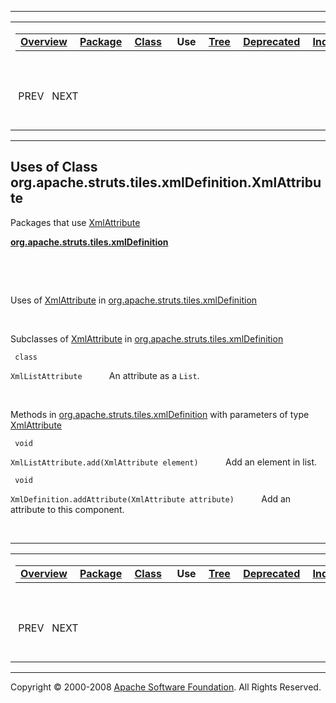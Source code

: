 ------------------------------------------------------------------------

<span id="navbar_top"></span> [](#skip-navbar_top "Skip navigation links")

<table>
<colgroup>
<col width="50%" />
<col width="50%" />
</colgroup>
<tbody>
<tr class="odd">
<td align="left"><span id="navbar_top_firstrow"></span>
<table>
<tbody>
<tr class="odd">
<td align="left"><a href="../../../../../../overview-summary.html.md"><strong>Overview</strong></a> </td>
<td align="left"><a href="../package-summary.html.md"><strong>Package</strong></a> </td>
<td align="left"><a href="../../../../../../org/apache/struts/tiles/xmlDefinition/XmlAttribute.html.md" title="class in org.apache.struts.tiles.xmlDefinition"><strong>Class</strong></a> </td>
<td align="left"> <strong>Use</strong> </td>
<td align="left"><a href="../package-tree.html.md"><strong>Tree</strong></a> </td>
<td align="left"><a href="../../../../../../deprecated-list.html.md"><strong>Deprecated</strong></a> </td>
<td align="left"><a href="../../../../../../index-all.html.md"><strong>Index</strong></a> </td>
<td align="left"><a href="../../../../../../help-doc.html.md"><strong>Help</strong></a> </td>
</tr>
</tbody>
</table></td>
<td align="left"></td>
</tr>
<tr class="even">
<td align="left"> PREV   NEXT</td>
<td align="left"><a href="../../../../../../index.html.md?org/apache/struts/tiles/xmlDefinition//class-useXmlAttribute.html"><strong>FRAMES</strong></a>    <a href="XmlAttribute.html"><strong>NO FRAMES</strong></a>    
<a href="../../../../../../allclasses-noframe.html.md"><strong>All Classes</strong></a></td>
</tr>
</tbody>
</table>

<span id="skip-navbar_top"></span>

------------------------------------------------------------------------

**Uses of Class
 org.apache.struts.tiles.xmlDefinition.XmlAttribute**
-----------------------------------------------------

Packages that use [XmlAttribute](../../../../../../org/apache/struts/tiles/xmlDefinition/XmlAttribute.html.md "class in org.apache.struts.tiles.xmlDefinition")

[**org.apache.struts.tiles.xmlDefinition**](#org.apache.struts.tiles.xmlDefinition)

  

 

<span id="org.apache.struts.tiles.xmlDefinition"></span>

Uses of [XmlAttribute](../../../../../../org/apache/struts/tiles/xmlDefinition/XmlAttribute.html.md "class in org.apache.struts.tiles.xmlDefinition") in [org.apache.struts.tiles.xmlDefinition](../../../../../../org/apache/struts/tiles/xmlDefinition/package-summary.html)

 

Subclasses of [XmlAttribute](../../../../../../org/apache/struts/tiles/xmlDefinition/XmlAttribute.html.md "class in org.apache.struts.tiles.xmlDefinition") in [org.apache.struts.tiles.xmlDefinition](../../../../../../org/apache/struts/tiles/xmlDefinition/package-summary.html)

` class`

`XmlListAttribute`
           An attribute as a `List`.

 

Methods in [org.apache.struts.tiles.xmlDefinition](../../../../../../org/apache/struts/tiles/xmlDefinition/package-summary.html.md) with parameters of type [XmlAttribute](../../../../../../org/apache/struts/tiles/xmlDefinition/XmlAttribute.html "class in org.apache.struts.tiles.xmlDefinition")

` void`

`XmlListAttribute.add(XmlAttribute element)`
           Add an element in list.

` void`

`XmlDefinition.addAttribute(XmlAttribute attribute)`
           Add an attribute to this component.

 

------------------------------------------------------------------------

<span id="navbar_bottom"></span> [](#skip-navbar_bottom "Skip navigation links")

<table>
<colgroup>
<col width="50%" />
<col width="50%" />
</colgroup>
<tbody>
<tr class="odd">
<td align="left"><span id="navbar_bottom_firstrow"></span>
<table>
<tbody>
<tr class="odd">
<td align="left"><a href="../../../../../../overview-summary.html.md"><strong>Overview</strong></a> </td>
<td align="left"><a href="../package-summary.html.md"><strong>Package</strong></a> </td>
<td align="left"><a href="../../../../../../org/apache/struts/tiles/xmlDefinition/XmlAttribute.html.md" title="class in org.apache.struts.tiles.xmlDefinition"><strong>Class</strong></a> </td>
<td align="left"> <strong>Use</strong> </td>
<td align="left"><a href="../package-tree.html.md"><strong>Tree</strong></a> </td>
<td align="left"><a href="../../../../../../deprecated-list.html.md"><strong>Deprecated</strong></a> </td>
<td align="left"><a href="../../../../../../index-all.html.md"><strong>Index</strong></a> </td>
<td align="left"><a href="../../../../../../help-doc.html.md"><strong>Help</strong></a> </td>
</tr>
</tbody>
</table></td>
<td align="left"></td>
</tr>
<tr class="even">
<td align="left"> PREV   NEXT</td>
<td align="left"><a href="../../../../../../index.html.md?org/apache/struts/tiles/xmlDefinition//class-useXmlAttribute.html"><strong>FRAMES</strong></a>    <a href="XmlAttribute.html"><strong>NO FRAMES</strong></a>    
<a href="../../../../../../allclasses-noframe.html.md"><strong>All Classes</strong></a></td>
</tr>
</tbody>
</table>

<span id="skip-navbar_bottom"></span>

------------------------------------------------------------------------

Copyright © 2000-2008 [Apache Software Foundation](http://www.apache.org/). All Rights Reserved.
